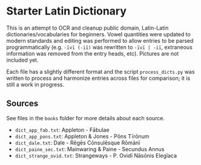 # Starter Latin Dictionary

This is an attempt to OCR and cleanup public domain, Latin-Latin dictionaries/vocabularies for beginners.
Vowel quantities were updated to modern standards and editing was performed to allow entries to be parsed programmatically (e.g. `-īvī (-iī)` was rewritten to `-īvī | -iī`, extraneous information was removed from the entry heads, etc).
Pictures are not included yet.

Each file has a slightly different format and the script `process_dicts.py` was written to process and harmonize entries across files for comparison; it is still a work in progress.

## Sources 

See files in the `books` folder for more details about each source.

 - `dict_app_fab.txt`: Appleton - Fābulae
 - `dict_app_pons.txt`: Appleton & Jones - Pōns Tīrōnum
 - `dict_dale.txt`: Dale - Rēgēs Cōnsulēsque Rōmānī
 - `dict_paine_sec.txt`: Mainwaring & Paine - Secundus Annus
 - `dict_strange_ovid.txt`: Strangeways - P. Ovidī Nāsōnis Elegīaca
